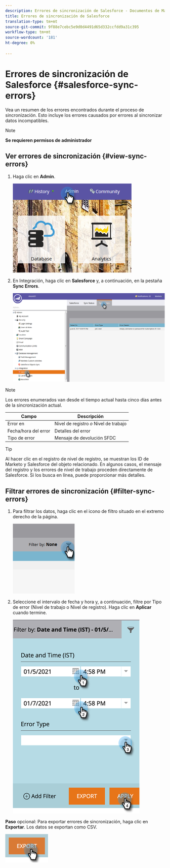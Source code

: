 ```yaml
---
description: Errores de sincronización de Salesforce - Documentos de Marketo - Documentación del producto
title: Errores de sincronización de Salesforce
translation-type: tm+mt
source-git-commit: 9f88e7cebc5e9d0d4491d65d332ccfdd9a31c395
workflow-type: tm+mt
source-wordcount: '181'
ht-degree: 0%

---
```



# Errores de sincronización de Salesforce {#salesforce-sync-errors}

Vea un resumen de los errores encontrados durante el proceso de sincronización. Esto incluye los errores causados por errores al sincronizar datos incompatibles.

>[!NOTE]
>
>**Se requieren permisos de administrador**

## Ver errores de sincronización {#view-sync-errors}

1. Haga clic en **Admin**.

   ![](assets/salesforce-sync-errors-1.png)

1. En Integración, haga clic en **Salesforce** y, a continuación, en la pestaña **Sync Errors**.

   ![](assets/salesforce-sync-errors-2.png)

>[!NOTE]
>
>Los errores enumerados van desde el tiempo actual hasta cinco días antes de la sincronización actual.

| Campo | Descripción |
|---|---|
| Error en | Nivel de registro _o_ Nivel de trabajo |
| Fecha/hora del error | Detalles del error |
| Tipo de error | Mensaje de devolución SFDC |

>[!TIP]
>
>Al hacer clic en el registro de nivel de registro, se muestran los ID de Marketo y Salesforce del objeto relacionado. En algunos casos, el mensaje del registro y los errores de nivel de trabajo proceden directamente de Salesforce. Si los busca en línea, puede proporcionar más detalles.

## Filtrar errores de sincronización {#filter-sync-errors}

1. Para filtrar los datos, haga clic en el icono de filtro situado en el extremo derecho de la página.

   ![](assets/salesforce-sync-errors-3.png)

1. Seleccione el intervalo de fecha y hora y, a continuación, filtre por Tipo de error (Nivel de trabajo o Nivel de registro). Haga clic en **Aplicar** cuando termine.

   ![](assets/salesforce-sync-errors-4.png)

**Paso** opcional: Para exportar errores de sincronización, haga clic en  **Exportar**. Los datos se exportan como CSV.

![](assets/salesforce-sync-errors-5.png)
